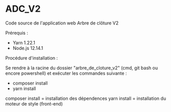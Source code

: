 # ADC_V2
Code source de l'application web Arbre de clôture V2

Prérequis :
 - Yarn 1.22.1
 - Node.js 12.14.1
 
Procédure d'installation :

Se rendre à la racine du dossier "arbre_de_cloture_v2" (cmd, git bash ou encore powershell) et exécuter les commandes suivante :
 - composer install
 - yarn install

composer install = installation des dépendences
yarn install = installation du moteur de style (front-end)





